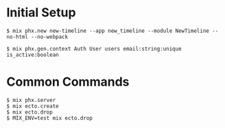 # Initial Setup
```
$ mix phx.new new-timeline --app new_timeline --module NewTimeline --no-html --no-webpack

$ mix phx.gen.context Auth User users email:string:unique is_active:boolean
```

# Common Commands
```
$ mix phx.server
$ mix ecto.create
$ mix ecto.drop
$ MIX_ENV=test mix ecto.drop
```
